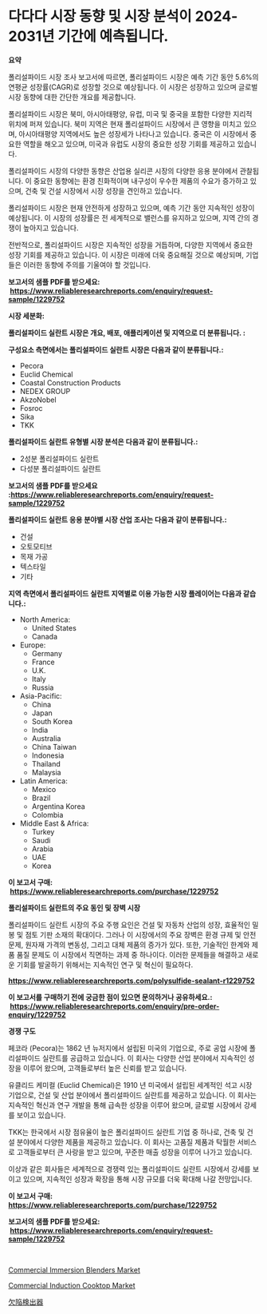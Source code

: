 <p><h1>다다다 시장 동향 및 시장 분석이 2024-2031년 기간에 예측됩니다.</h1></p><p><strong>요약</strong></p>
<p><p>폴리설파이드 시장 조사 보고서에 따르면, 폴리설파이드 시장은 예측 기간 동안 5.6%의 연평균 성장률(CAGR)로 성장할 것으로 예상됩니다. 이 시장은 성장하고 있으며 글로벌 시장 동향에 대한 간단한 개요를 제공합니다.</p><p>폴리설파이드 시장은 북미, 아시아태평양, 유럽, 미국 및 중국을 포함한 다양한 지리적 위치에 퍼져 있습니다. 북미 지역은 현재 폴리설파이드 시장에서 큰 영향을 미치고 있으며, 아시아태평양 지역에서도 높은 성장세가 나타나고 있습니다. 중국은 이 시장에서 중요한 역할을 해오고 있으며, 미국과 유럽도 시장의 중요한 성장 기회를 제공하고 있습니다.</p><p>폴리설파이드 시장의 다양한 동향은 산업용 실리콘 시장의 다양한 응용 분야에서 관찰됩니다. 이 중요한 동향에는 환경 친화적이며 내구성이 우수한 제품의 수요가 증가하고 있으며, 건축 및 건설 시장에서 시장 성장을 견인하고 있습니다.</p><p>폴리설파이드 시장은 현재 안전하게 성장하고 있으며, 예측 기간 동안 지속적인 성장이 예상됩니다. 이 시장의 성장률은 전 세계적으로 밸런스를 유지하고 있으며, 지역 간의 경쟁이 높아지고 있습니다.</p><p>전반적으로, 폴리설파이드 시장은 지속적인 성장을 거듭하며, 다양한 지역에서 중요한 성장 기회를 제공하고 있습니다. 이 시장은 미래에 더욱 중요해질 것으로 예상되며, 기업들은 이러한 동향에 주의를 기울여야 할 것입니다.</p></p>
<p><strong>보고서의 샘플 PDF를 받으세요: &nbsp;<a href="https://www.reliableresearchreports.com/enquiry/request-sample/1229752">https://www.reliableresearchreports.com/enquiry/request-sample/1229752</a></strong></p>
<p><strong>시장 세분화:</strong></p>
<p><strong> 폴리설파이드 실란트 시장은 개요, 배포, 애플리케이션 및 지역으로 더 분류됩니다. :</strong></p>
<p><strong>구성요소 측면에서는 폴리설파이드 실란트 시장은 다음과 같이 분류됩니다.:</strong></p>
<p><ul><li>Pecora</li><li>Euclid Chemical</li><li>Coastal Construction Products</li><li>NEDEX GROUP</li><li>AkzoNobel</li><li>Fosroc</li><li>Sika</li><li>TKK</li></ul></p>
<p><strong> 폴리설파이드 실란트 유형별 시장 분석은 다음과 같이 분류됩니다.:</strong></p>
<p><ul><li>2성분 폴리설파이드 실란트</li><li>다성분 폴리설파이드 실란트</li></ul></p>
<p><strong>보고서의 샘플 PDF를 받으세요 :<a href="https://www.reliableresearchreports.com/enquiry/request-sample/1229752">https://www.reliableresearchreports.com/enquiry/request-sample/1229752</a></strong></p>
<p><strong> 폴리설파이드 실란트 응용 분야별 시장 산업 조사는 다음과 같이 분류됩니다.:</strong></p>
<p><ul><li>건설</li><li>오토모티브</li><li>목재 가공</li><li>텍스타일</li><li>기타</li></ul></p>
<p><strong>지역 측면에서 폴리설파이드 실란트 지역별로 이용 가능한 시장 플레이어는 다음과 같습니다.:</strong></p>
<p><ul>
    <li>
        North America:
        <ul>
            <li>United States</li>
            <li>Canada</li>
        </ul>
    </li>
    <li>
        Europe:
        <ul>
            <li>Germany</li>
            <li>France</li>
            <li>U.K.</li>
            <li>Italy</li>
            <li>Russia</li>
        </ul>
    </li>
    <li>
        Asia-Pacific:
        <ul>
            <li>China</li>
            <li>Japan</li>
            <li>South Korea</li>
            <li>India</li>
            <li>Australia</li>
            <li>China Taiwan</li>
            <li>Indonesia</li>
            <li>Thailand</li>
            <li>Malaysia</li>
        </ul>
    </li>
    <li>
        Latin America:
        <ul>
            <li>Mexico</li>
            <li>Brazil</li>
            <li>Argentina Korea</li>
            <li>Colombia</li>
        </ul>
    </li>
    <li>
        Middle East & Africa:
        <ul>
            <li>Turkey</li>
            <li>Saudi</li>
            <li>Arabia</li>
            <li>UAE</li>
            <li>Korea</li>
        </ul>
    </li>
    </ul></p>
<p><strong>이 보고서 구매: &nbsp;<a href="https://www.reliableresearchreports.com/purchase/1229752">https://www.reliableresearchreports.com/purchase/1229752</a></strong></p>
<p><strong>폴리설파이드 실란트의 주요 동인 및 장벽 시장</strong></p>
<p><p>폴리설파이드 실란트 시장의 주요 주행 요인은 건설 및 자동차 산업의 성장, 효율적인 밀봉 및 점토 기판 소재의 확대이다. 그러나 이 시장에서의 주요 장벽은 환경 규제 및 안전 문제, 원자재 가격의 변동성, 그리고 대체 제품의 증가가 있다. 또한, 기술적인 한계와 제품 품질 문제도 이 시장에서 직면하는 과제 중 하나이다. 이러한 문제들을 해결하고 새로운 기회를 발굴하기 위해서는 지속적인 연구 및 혁신이 필요하다.</p></p>
<p><strong><a href="https://www.reliableresearchreports.com/polysulfide-sealant-r1229752">https://www.reliableresearchreports.com/polysulfide-sealant-r1229752</a></strong></p>
<p><strong>이 보고서를 구매하기 전에 궁금한 점이 있으면 문의하거나 공유하세요.: &nbsp;<a href="https://www.reliableresearchreports.com/enquiry/pre-order-enquiry/1229752">https://www.reliableresearchreports.com/enquiry/pre-order-enquiry/1229752</a></strong></p>
<p><strong>경쟁 구도</strong></p>
<p><p>페코라 (Pecora)는 1862 년 뉴저지에서 설립된 미국의 기업으로, 주로 공업 시장에 폴리설파이드 실란트를 공급하고 있습니다. 이 회사는 다양한 산업 분야에서 지속적인 성장을 이루어 왔으며, 고객들로부터 높은 신뢰를 받고 있습니다. </p><p>유클리드 케미컬 (Euclid Chemical)은 1910 년 미국에서 설립된 세계적인 석고 시장 기업으로, 건설 및 산업 분야에서 폴리설파이드 실란트를 제공하고 있습니다. 이 회사는 지속적인 혁신과 연구 개발을 통해 급속한 성장을 이루어 왔으며, 글로벌 시장에서 강세를 보이고 있습니다.</p><p>TKK는 한국에서 시장 점유율이 높은 폴리설파이드 실란트 기업 중 하나로, 건축 및 건설 분야에서 다양한 제품을 제공하고 있습니다. 이 회사는 고품질 제품과 탁월한 서비스로 고객들로부터 큰 사랑을 받고 있으며, 꾸준한 매출 성장을 이루어 나가고 있습니다.</p><p>이상과 같은 회사들은 세계적으로 경쟁력 있는 폴리설파이드 실란트 시장에서 강세를 보이고 있으며, 지속적인 성장과 확장을 통해 시장 규모를 더욱 확대해 나갈 전망입니다.</p></p>
<p><strong>이 보고서 구매: &nbsp; <a href="https://www.reliableresearchreports.com/purchase/1229752">https://www.reliableresearchreports.com/purchase/1229752</a></strong></p>
<p><strong>보고서의 샘플 PDF를 받으세요: &nbsp;<a href="https://www.reliableresearchreports.com/enquiry/request-sample/1229752">https://www.reliableresearchreports.com/enquiry/request-sample/1229752</a></strong><strong></strong></p>
<p>&nbsp;</p>
<p><p><a href="https://github.com/myacatherineblakecaczo9vcsw/Market-Research-Report-List-2/blob/main/commercial-immersion-blenders-market.md">Commercial Immersion Blenders Market</a></p><p><a href="https://github.com/okotobwrhuteie/Market-Research-Report-List-2/blob/main/commercial-induction-cooktop-market.md">Commercial Induction Cooktop Market</a></p><p><a href="https://github.com/SarahFahey88/Market-Research-Report-List-1/blob/main/290697732033.md">欠陥検出器</a></p></p>